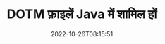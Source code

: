 ---
############################# Static ############################
layout: "auto-gen-merger"
date: 2022-10-26T08:15:51
draft: false
otherformats: dotx epub html mht mhtml odp ods odt one otp ott pdf pps ppsx ppt pptx

############################# Head ############################
head_title: "DOTM जावा और J2SE दस्तावेज़ मर्जर API के माध्यम से फ़ाइलें शामिल हों"
head_description: "स्रोत दस्तावेज़ के रूप में सभी डेटा, शैली और स्वरूपण के साथ दस्तावेज़ विलय API का उपयोग करके जावा में एकाधिक DOTM फ़ाइलों में शामिल हों।"

############################# Header ############################
title: "DOTM फ़ाइलें Java में शामिल हों"
description: "{{उत्पादनाम}} कोड की कुछ पंक्तियों के साथ DOTM से जुड़ें।"
bg_image: "https://cms.admin.containerize.com/templates/aspose/App_Themes/V3/images/bg/header1.png"
bg_overlay: false
button:
    enable: true
    icon: "fas fa-arrow-down"
    label: "नि: शुल्क परीक्षण डाउनलोड करें"
    link: "https://downloads.groupdocs.com/merger/java"

############################# SubMenu ############################
submenu:
    enable: true

    left:
        img_alt: "GroupDocs.Merger for Java"
        image: "https://cms.admin.containerize.com/templates/groupdocs/images/product-logos/90x90-noborder/groupdocs-merger-java.png"
        product: "GroupDocs.Merger"
        platform: "Java"

    middle:
        button:

            # button loop
            - link: "https://apireference.groupdocs.com/merger/java"
              text: "एपीआई संदर्भ"

            # button loop
            - link: "https://github.com/groupdocs-merger"
              text: "कोड उदाहरण"

            # button loop
            - link: "https://products.groupdocs.app/merger/family"
              text: "लाइव डेमो"

            # button loop
            - link: "https://purchase.groupdocs.com/pricing/merger/java"
              text: "मूल्य निर्धारण"

    right:
        link_download: "https://downloads.groupdocs.com/merger"
        link_learn: "https://docs.groupdocs.com/merger/java"
        link_buy: "https://purchase.groupdocs.com"

############################# About ############################
about:
    enable: true
    title: "GroupDocs.Merger for Java API के बारे में"
    content: |
        [GroupDocs.Merger for Java](/hi/merger/java/) एकाधिक PDF, Microsoft Office (Word, Excel, PowerPoint, OneNote), OpenDocument, HTML, छवियों और Java एप्लिकेशन के भीतर एक ही फ़ाइल में कई अन्य दस्तावेज़। GroupDocs.Merger आपको बहुत सारे प्रयास बचाएगा, क्योंकि आपको DOTM दस्तावेज़ों में शामिल होने की अनुमति है - किसी भी तृतीय-पक्ष सॉफ़्टवेयर, डेस्कटॉप एप्लिकेशन या प्लगइन्स को स्थापित करने की कोई आवश्यकता नहीं है। अब अपना समय बर्बाद करना और फाइलों को मैन्युअल रूप से जोड़ना अनावश्यक है! GroupDocs मिशन सर्वोत्तम गुणवत्ता प्रदान करना और दस्तावेज़-प्रसंस्करण वर्कफ़्लो को सरल बनाना है।
        
        GroupDocs.Merger API कॉर्पोरेट समाधानों के लिए एक सही विकल्प है जिसके लिए फ़ाइल जॉइनिंग सुविधाओं की आवश्यकता होती है। ये एपीआई J2SE 7.0 (1.7), J2SE 8.0 (1.8), Java 10 सहित सभी प्रमुख ऑपरेटिंग सिस्टम और प्लेटफॉर्म पर अच्छी तरह से समर्थित हैं।

############################# Steps ############################
steps:
    enable: true
    title_left: "Java में कई DOTM फाइलों में शामिल हों"
    content_left: |
        [GroupDocs.Merger for Java](/hi/merger/java/) जावा डेवलपर्स के लिए कुछ आसान चरणों को लागू करके कई DOTM फाइलों में शामिल होना आसान बनाता है।
        
        * **विलय** का एक उदाहरण बनाएं और स्रोत दस्तावेज़ पथ को कंस्ट्रक्टर पैरामीटर के रूप में पास करें।
        * **विलय** वर्ग के **शामिल हों** को कॉल करें और दूसरा स्रोत दस्तावेज़ पथ पास करें।
        * मर्ज किए गए दस्तावेज़ को सहेजने के लिए **विलय** वर्ग के **सहेजें** पर कॉल करें।

    title_right: "सिस्टम आवश्यकताएं"
    content_right: |
        GroupDocs.Merger for Java API सभी प्रमुख प्लेटफॉर्म और ऑपरेटिंग सिस्टम पर समर्थित हैं। नीचे दिए गए कोड को निष्पादित करने से पहले, कृपया सुनिश्चित करें कि आपके सिस्टम पर निम्नलिखित पूर्वापेक्षाएँ स्थापित हैं।

        * ऑपरेटिंग सिस्टम: माइक्रोसॉफ्ट विंडोज, लिनक्स, मैकओएस
        * विकास परिवेश: NetBeans, IntelliJ IDEA, Eclipse
        * फ़्रेमवर्क: J2SE 7.0 (1.7), J2SE 8.0 (1.8), Java 10
        * [Maven](https://repository.groupdocs.com/webapp/#/artifacts/browse/tree/General/repo/com/groupdocs/groupdocs-merger) से GroupDocs.Merger for Java का नवीनतम संस्करण डाउनलोड करें
         
    code: |
     {{% merger/additional-styles %}}
     {{< merger/code-merger title="Java उदाहरण कोड का उपयोग करके DOTM फ़ाइलों में कैसे शामिल हों">}}

        ```java    
        // GroupDocs.Merger for Java API का उपयोग करके DOTM फाइलों में शामिल हों
        // इनपुट DOTM दस्तावेज़ के साथ त्वरित विलय
        Merger merger = new Merger("input_1.dotm");

        // मर्जर क्लास इंस्टेंस की कॉल जॉइन विधि और दूसरा स्रोत दस्तावेज़ पथ पास करें
        merger.join("input_2.dotm");
    
        // मर्ज किए गए दस्तावेज़ को सहेजने के लिए मर्जर क्लास इंस्टेंस की कॉल सेव विधि
        merger.save("merged-file.dotm"); 
        ```
     {{< /merger/code-merger >}}

############################# Demos ############################
demos:
    enable: true
    title: "लाइव डेमो - दस्तावेज़ों में शामिल होने के लिए ऑनलाइन ऐप"
    content: |
       [GroupDocs.Merger Live Demos](https://products.groupdocs.app/merger/dotm) वेबसाइट पर जाकर अभी एक से अधिक DOTM फाइलों में शामिल हों।
       लाइव डेमो के निम्नलिखित लाभ हैं।
        
############################# About Formats ############################
about_formats:
    enable: true

############################# More Formats ############################
more_formats:
    enable: true
    title: "अन्य दस्तावेज़ प्रारूपों में शामिल होना"
    content: |
        फ़ाइल स्वरूपों और छवियों के लिए Java दस्तावेज़ मर्जर API। नीचे बताए गए कुछ लोकप्रिय दस्तावेज़ स्वरूपों को एक साथ मिलाएं।

############################# Back to top ###############################
back_to_top:
    enable: true
---